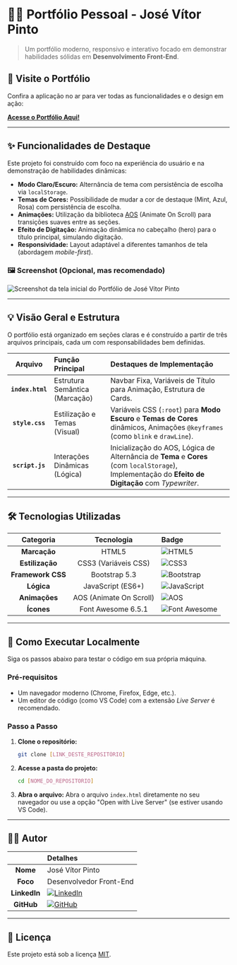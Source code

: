 # 🧑‍💻 Portfólio Pessoal - José Vítor Pinto

> Um portfólio moderno, responsivo e interativo focado em demonstrar habilidades sólidas em **Desenvolvimento Front-End**.

## 🔗 Visite o Portfólio

Confira a aplicação no ar para ver todas as funcionalidades e o design em ação:

[**Acesse o Portfólio Aqui!**](https://meuportifoliojuzeexs.netlify.app/)

---

## ✨ Funcionalidades de Destaque

Este projeto foi construído com foco na experiência do usuário e na demonstração de habilidades dinâmicas:

* **Modo Claro/Escuro:** Alternância de tema com persistência de escolha via `localStorage`.
* **Temas de Cores:** Possibilidade de mudar a cor de destaque (Mint, Azul, Rosa) com persistência de escolha.
* **Animações:** Utilização da biblioteca [AOS](https://michalsnik.github.io/aos/) (Animate On Scroll) para transições suaves entre as seções.
* **Efeito de Digitação:** Animação dinâmica no cabeçalho (hero) para o título principal, simulando digitação.
* **Responsividade:** Layout adaptável a diferentes tamanhos de tela (abordagem *mobile-first*).

### 🖼️ Screenshot (Opcional, mas recomendado)
![Screenshot da tela inicial do Portfólio de José Vítor Pinto]([CAMINHO_PARA_O_SEU_SCREENSHOT])

---

## 💡 Visão Geral e Estrutura

O portfólio está organizado em seções claras e é construído a partir de três arquivos principais, cada um com responsabilidades bem definidas.

| Arquivo | Função Principal | Destaques de Implementação |
| :---: | :--- | :--- |
| **`index.html`** | Estrutura Semântica (Marcação) | Navbar Fixa, Variáveis de Título para Animação, Estrutura de Cards. |
| **`style.css`** | Estilização e Temas (Visual) | Variáveis CSS (`:root`) para **Modo Escuro** e **Temas de Cores** dinâmicos, Animações `@keyframes` (como `blink` e `drawLine`). |
| **`script.js`** | Interações Dinâmicas (Lógica) | Inicialização do AOS, Lógica de Alternância de **Tema** e **Cores** (com `localStorage`), Implementação do **Efeito de Digitação** com *Typewriter*. |

---

## 🛠️ Tecnologias Utilizadas

| Categoria | Tecnologia | Badge |
| :---: | :---: | :--- |
| **Marcação** | HTML5 | ![HTML5](https://img.shields.io/badge/HTML5-E34F26?style=for-the-badge&logo=html5&logoColor=white) |
| **Estilização** | CSS3 (Variáveis CSS) | ![CSS3](https://img.shields.io/badge/CSS3-1572B6?style=for-the-badge&logo=css3&logoColor=white) |
| **Framework CSS** | Bootstrap 5.3 | ![Bootstrap](https://img.shields.io/badge/Bootstrap-563D7C?style=for-the-badge&logo=bootstrap&logoColor=white) |
| **Lógica** | JavaScript (ES6+) | ![JavaScript](https://img.shields.io/badge/JavaScript-F7DF1E?style=for-the-badge&logo=javascript&logoColor=black) |
| **Animações** | AOS (Animate On Scroll) | ![AOS](https://img.shields.io/badge/AOS-000000?style=for-the-badge&logo=nodedotjs&logoColor=white) |
| **Ícones** | Font Awesome 6.5.1 | ![Font Awesome](https://img.shields.io/badge/Font%20Awesome-528DD7?style=for-the-badge&logo=font-awesome&logoColor=white) |

---

## 🚀 Como Executar Localmente

Siga os passos abaixo para testar o código em sua própria máquina.

### Pré-requisitos
* Um navegador moderno (Chrome, Firefox, Edge, etc.).
* Um editor de código (como VS Code) com a extensão *Live Server* é recomendado.

### Passo a Passo

1.  **Clone o repositório:**
    ```bash
    git clone [LINK_DESTE_REPOSITÓRIO]
    ```

2.  **Acesse a pasta do projeto:**
    ```bash
    cd [NOME_DO_REPOSITORIO]
    ```

3.  **Abra o arquivo:**
    Abra o arquivo `index.html` diretamente no seu navegador ou use a opção "Open with Live Server" (se estiver usando VS Code).

---

## 👨‍💻 Autor

| | Detalhes |
| :---: | :--- |
| **Nome** | José Vítor Pinto |
| **Foco** | Desenvolvedor Front-End |
| **LinkedIn** | [![LinkedIn](https://img.shields.io/badge/LinkedIn-0077B5?style=for-the-badge&logo=linkedin&logoColor=white)]([LINK_DO_SEU_LINKEDIN]) |
| **GitHub** | [![GitHub](https://img.shields.io/badge/GitHub-100000?style=for-the-badge&logo=github&logoColor=white)]([LINK_DO_SEU_GITHUB_PROFILE]) |

---

## 📝 Licença

Este projeto está sob a licença [MIT](LICENSE).
